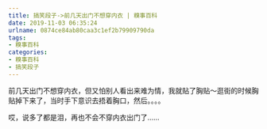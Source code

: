 ```yaml
---
title: 搞笑段子->前几天出门不想穿内衣 | 糗事百科
date: 2019-11-03 06:35:24
urlname: 0874ce84ab80caa3c1ef2b79909790da
tags: 
- 糗事百科
categories:
- 糗事百科
- 搞笑段子
---
```

前几天出门不想穿内衣，但又怕别人看出来难为情，我就贴了胸贴～逛街的时候胸贴掉下来了，当时手下意识去捂着胸口，然后。。。。

哎，说多了都是泪，再也不会不穿内衣出门了……


